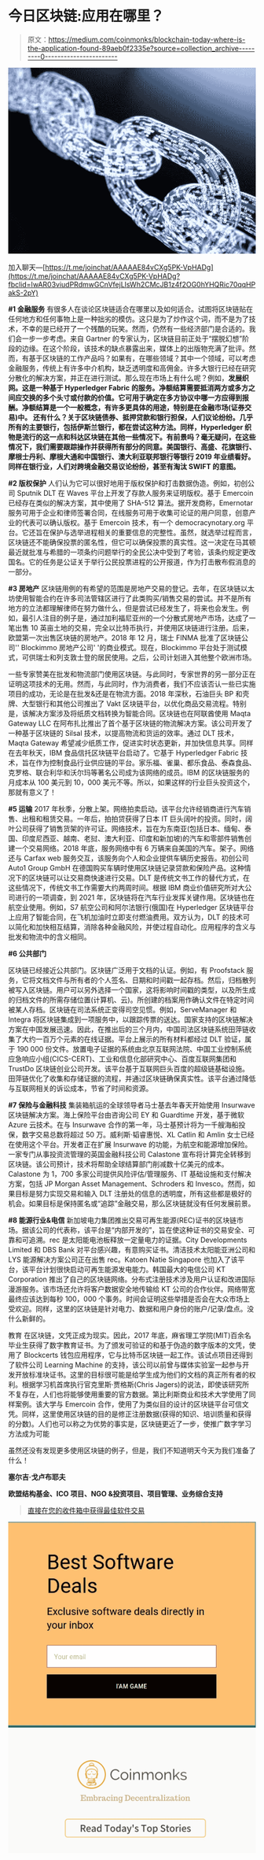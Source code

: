 # 今日区块链:应用在哪里？

> 原文：<https://medium.com/coinmonks/blockchain-today-where-is-the-application-found-89aeb0f2335e?source=collection_archive---------0----------------------->

![](img/c794b131c1e3a62975bcccd9052293b3.png)

加入聊天—[https://t.me/joinchat/AAAAAE84vCXg5PK-VpHADg](https://t.me/joinchat/AAAAAE84vCXg5PK-VpHADg?fbclid=IwAR03viudPRdmwGCnVfejLlsWh2CMcJB1z4f2OG0hYHQRic70qqHPakS-2pY)

**#1 金融服务** 有很多人在谈论区块链适合在哪里以及如何适合。试图将区块链贴在任何地方和任何事物上是一种拙劣的模仿。这只是为了炒作这个词，而不是为了技术，不幸的是已经开了一个残酷的玩笑。然而，仍然有一些经济部门是合适的。我们会一步一步考虑。来自 Gartner 的专家认为，区块链目前正处于“摆脱幻想”阶段的边缘。在这个阶段，该技术的缺点暴露出来，媒体上的出版物充满了批评。然而，有基于区块链的工作产品吗？如果有，在哪些领域？其中一个领域，可以考虑金融服务，传统上有许多中介机构，缺乏透明度和高佣金。许多大银行已经在研究分散化的解决方案，并正在进行测试。那么现在市场上有什么呢？例如，**发展织网。这是一种基于 Hyperledger Fabric 的服务。净额结算需要抵消两方或多方之间应交换的多个头寸或付款的价值。它可用于确定在多方协议中哪一方应得到报酬。净额结算是一个一般概念，有许多更具体的用途，特别是在金融市场(证券交易)中。
还有什么？关于区块链债券、抵押贷款和银行担保，人们议论纷纷。几乎所有的主要银行，包括伊斯兰银行，都在尝试这种方法。同样，Hyperledger 织物是流行的这一点和科达区块链在其他一些情况下。有前景吗？毫无疑问，在这些情况下，我们需要跟踪操作并获得所有部分的同意。美国银行、高盛、花旗银行、摩根士丹利、摩根大通和中国银行、澳大利亚联邦银行等银行 2019 年业绩看好。
同样在银行业，人们对跨境金融交易议论纷纷，甚至有淘汰 SWIFT 的意图。**

**#2 版权保护** 人们认为它可以很好地用于版权保护和打击数据伪造。例如，初创公司 Sputnik DLT 在 Waves 平台上开发了存款人服务来证明版权。基于 Emercoin 已经存在类似的解决方案，其中使用了 SHA-512 算法。据开发商称，Emernotar 服务可用于企业和律师签署合同，在线服务可用于收集可论证的用户同意，创意产业的代表可以确认版权。基于 Emercoin 技术，有一个 democracynotary.org 平台。它还旨在保护与选举进程相关的重要信息的完整性。虽然，就选举过程而言，区块链还不能确保投票的匿名性，但它可以确保投票的真实性。这一决定在马其顿最近就批准与希腊的一项条约问题举行的全民公决中受到了考验，该条约规定更改国名。它的任务是公证关于举行公民投票进程的公开报道，作为打击散布假消息的一部分。

**#3 房地产** 区块链用例的有希望的范围是房地产交易的登记。去年，在区块链以太坊使用智能合约在许多司法管辖区进行了此类购买/销售交易的尝试。并不是所有地方的立法都理解律师在努力做什么，但是尝试已经发生了，将来也会发生。例如，最引人注目的例子是，通过加利福尼亚州的一个分散式房地产市场，达成了一笔出售 10 英亩土地的交易，完全以比特币执行，并使用区块链进行注册。后来，欧盟第一次出售区块链的房地产。2018 年 12 月，瑞士 FINMA 批准了区块链公司'' Blockimmo 房地产公司' '的商业模式。现在，Blockimmo 平台处于测试模式，可供瑞士和列支敦士登的居民使用。之后，公司计划进入其他整个欧洲市场。

一些专家赞美在批发和物流部门使用区块链。与此同时，专家世界的另一部分正在证明这项技术的无用。然而，与此同时，作为消费者，我们不应该否认一些已实施项目的成功，无论是在批发&还是在物流方面。2018 年深秋，石油巨头 BP 和壳牌、大型银行和其他公司推出了 Vakt 区块链平台，以优化商品交易流程。特别是，该解决方案涉及将纸质文档转换为智能合同。区块链也在阿联酋使用 Maqta Gateway LLC 在阿布扎比推出了首个基于区块链的物流解决方案。该公司开发了一种基于区块链的 Silsal 技术，以提高物流和货运的效率。通过 DLT 技术，Maqta Gateway 希望减少纸质工作，促进实时状态更新，并加快信息共享。同样在去年秋天，IBM 食品信托区块链平台启动了。它基于 Hyperledger Fabric 技术，旨在作为控制食品行业供应链的平台。家乐福、雀巢、都乐食品、泰森食品、克罗格、联合利华和沃尔玛等著名公司成为该网络的成员。IBM 的区块链服务的月成本从 100 美元到 10，000 美元不等。所以，如果这样的行业巨头投资这个，那就有意义了！

**#5 运输** 2017 年秋季，分散上架。网络拍卖启动。该平台允许经销商进行汽车销售、出租和租赁交易。一年后，拍拍贷获得了日本 IT 巨头阔叶的投资。同时，阔叶公司获得了销售货架的许可证。网络技术，旨在为东南亚(包括日本、缅甸、泰国、印度尼西亚、越南、老挝、澳大利亚、印度和新加坡)的汽车和零部件销售创建一个交易网络。2018 年底，服务网络中有 6 万辆来自美国的汽车。架子。网络还与 Carfax web 服务交互，该服务向个人和企业提供车辆历史报告。初创公司 Auto1 Group GmbH 在德国购买车辆时使用区块链记录贷款和保险产品。这种情况下的区块链可以让交易商快速进行交易。DLT 是传统文书工作的替代方式，在这些情况下，传统文书工作需要大约两周时间。根据 IBM 商业价值研究所对大公司进行的一项调查，到 2021 年，区块链将在汽车行业发挥关键作用。区块链也在航空业使用。例如，S7 航空公司和阿尔法银行(俄国)在 Hyperledger 区块链平台上应用了智能合同，在飞机加油时立即支付燃油费用。双方认为，DLT 的技术可以简化和加快相互结算，消除各种金融风险，并使过程自动化。应用程序的含义与批发和物流中的含义相同。

**#6 公共部门**

区块链已经接近公共部门。区块链广泛用于文档的认证。例如，有 Proofstack 服务，它将文档文件与所有者的个人签名、日期和时间戳一起存档。然后，归档散列被写入区块链。用户可以另外选择一个国家，这将影响时间戳的类型，以及所生成的归档文件的所需存储位置(计算机、云)。所创建的档案用作确认文件在特定时间被某人存档。区块链在司法系统正变得司空见惯。例如，ServeManager 和 Integra 将区块链集成到一项服务中，以跟踪传票的送达。国家支持的区块链解决方案在中国发展迅速。因此，在推出后的三个月内，中国司法区块链系统田萍链收集了大约一百万个元素的在线证据。平台上展示的所有材料都经过 DLT 验证，属于 190 000 份文件。放置电子证据的系统由北京互联网法院、中国工业控制系统应急响应小组(CICS-CERT)、工业和信息化部研究中心、百度互联网集团和 TrustDo 区块链创业公司开发。该平台基于互联网巨头百度的超级链基础设施。田萍链优化了收集和存储证据的流程，并通过区块链确保真实性。该平台通过降低与互联网相关的诉讼成本，节省了时间和资源。

**#7 保险与金融科技** 集装箱航运的全球领导者马士基去年春天开始使用 Insurwave 区块链解决方案。海上保险平台由咨询公司 EY 和 Guardtime 开发，基于微软 Azure 云技术。在与 Insurwave 合作的第一年，马士基预计将为一千艘海船投保，数字交易总数将超过 50 万。威利斯·韬睿惠悦、XL Catlin 和 Amlin 女士已经在使用这个平台。开发者正在扩展 Insurwave 的功能，为航空和能源增加保险。一家专门从事投资流管理的英国金融科技公司 Calastone 宣布将计算完全转移到区块链。该公司预计，技术将帮助全球结算部门削减数十亿美元的成本。Calastone 为 1，700 多家公司提供风险评估/管理服务、IT 基础设施和支付解决方案，包括 JP Morgan Asset Management、Schroders 和 Invesco。然而，如果目标是努力实现交易和输入 DLT 注册处的信息的透明度，所有这些都是极好的机会。如果目标是保持匿名或“追踪”金融交易，那么区块链就没有任何发展前景。

**#8 能源行业&电信** 新加坡电力集团推出交易可再生能源(REC)证书的区块链市场。据该公司的代表称，该平台是“内部开发的”，旨在使这种证书的交易安全、可靠和可追溯。rec 是太阳能电池板释放一定量电力的证据。City Developments Limited 和 DBS Bank 对平台感兴趣，有意购买证书。清洁技术太阳能亚洲公司和 LYS 能源解决方案公司正在出售 rec。Katoen Natie Singapore 也加入了该平台，该平台计划很快启动可再生能源发电能力。韩国最大的电信公司 KT Corporation 推出了自己的区块链网络。分布式注册技术涉及用户认证和改进国际漫游服务。该市场还允许将客户数据安全地传输给 KT 公司的合作伙伴。网络带宽最终应该达到每秒 100，000 个事务。时间会证明这些举措是否会在大众市场上受欢迎。同样，这里的区块链是针对电力、数据和用户身份的账户/记录/盘点。没什么新鲜的。

教育
在区块链，文凭正成为现实。因此，2017 年底，麻省理工学院(MIT)百余名毕业生获得了数字教育证书。为了颁发可验证的和基于伪造的数字版本的文凭，使用了 Blockcerts 钱包应用程序，它与比特币区块链一起工作。该试点项目还得到了软件公司 Learning Machine 的支持，该公司以前曾与媒体实验室一起参与开发开放标准块证书。这里的目标很可能是给学生成为他们的文档的真正所有者的权利。根据学习机首席执行官克里斯·贾格斯(Chris Jagers)的说法，即使该研究所不复存在，人们也将能够使用重要的官方数据。第比利斯商业和技术大学使用了同样案例。该大学与 Emercoin 合作，使用了为类似目的设计的区块链平台可信文凭。同样，这里使用区块链的目的是修正注册数据(获得的知识、培训质量和获得的分数)。人们也可以称之为优势的事实是，区块链更近了一步，使推广数字学习方法成为可能

虽然还没有发现更多使用区块链的例子，但是，我们不知道明天今天为我们准备了什么！

**塞尔吉·戈卢布耶夫**

**欧盟结构基金、ICO 项目、NGO &投资项目、项目管理、业务综合支持**

> [直接在您的收件箱中获得最佳软件交易](https://coincodecap.com/?utm_source=coinmonks)

[![](img/7c0b3dfdcbfea594cc0ae7d4f9bf6fcb.png)](https://coincodecap.com/?utm_source=coinmonks)[![](img/449450761cd76f44f9ae574333f9e9af.png)](http://bit.ly/2G71Sp7)